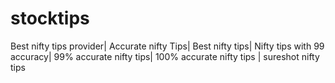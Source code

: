 # stocktips
Best nifty tips provider| Accurate nifty Tips| Best nifty tips| Nifty tips with 99 accuracy| 99% accurate nifty tips| 100% accurate nifty tips | sureshot nifty tips
